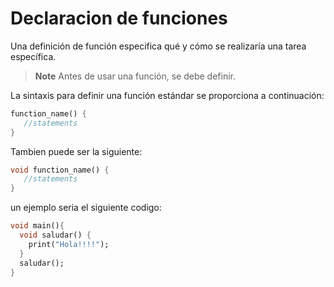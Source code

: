 # Declaracion de funciones

Una definición de función especifica qué y cómo se realizaría una tarea específica.

> **Note** Antes de usar una función, se debe definir.

La sintaxis para definir una función estándar se proporciona a continuación:

```dart
function_name() {  
   //statements      
}
```

Tambien puede ser la siguiente:

```dart
void function_name() { 
   //statements 
}
```

un ejemplo seria el siguiente codigo:

```dart
void main(){
  void saludar() { 
    print("Hola!!!!"); 
  }
  saludar();
}
```
